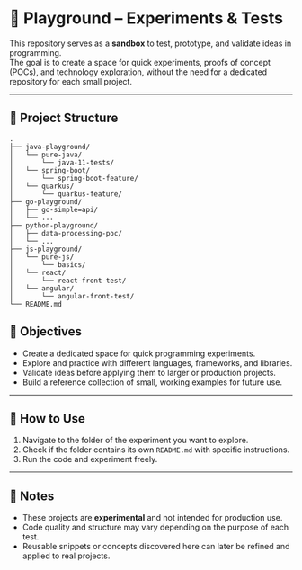 # 🧪 Playground – Experiments & Tests

This repository serves as a **sandbox** to test, prototype, and validate ideas in programming.  
The goal is to create a space for quick experiments, proofs of concept (POCs), and technology exploration, without the need for a dedicated repository for each small project.

---

## 📂 Project Structure

```
.
├── java-playground/
│   └── pure-java/
│       └── java-11-tests/
│   └── spring-boot/
│       └── spring-boot-feature/
│   └── quarkus/
│       └── quarkus-feature/
├── go-playground/
│   ├── go-simple=api/
│   └── ...
├── python-playground/
│   ├── data-processing-poc/
│   └── ...
├── js-playground/
│   └── pure-js/
│       └── basics/
│   └── react/
│       └── react-front-test/
│   └── angular/
│       └── angular-front-test/
└── README.md

```

## 🎯 Objectives
- Create a dedicated space for quick programming experiments.  
- Explore and practice with different languages, frameworks, and libraries.  
- Validate ideas before applying them to larger or production projects.  
- Build a reference collection of small, working examples for future use.  

---

## 🚀 How to Use
1. Navigate to the folder of the experiment you want to explore.  
2. Check if the folder contains its own `README.md` with specific instructions.  
3. Run the code and experiment freely.  

---

## 📝 Notes
- These projects are **experimental** and not intended for production use.  
- Code quality and structure may vary depending on the purpose of each test.  
- Reusable snippets or concepts discovered here can later be refined and applied to real projects.  
